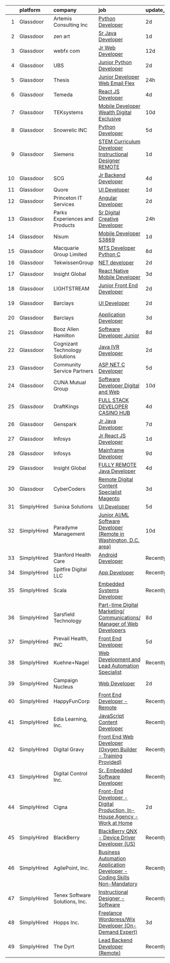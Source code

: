 

|    | platform    | company                         | job                                                                                                                                                                                                                                                                                                                                                                                                                                                                                                                                                                                                                                                                                                                                                                                                                                                                                                                                                                                                                                                                                                                                                                                                                                                                                                                                                                                                | update_time   | location           |
|---:|:------------|:--------------------------------|:---------------------------------------------------------------------------------------------------------------------------------------------------------------------------------------------------------------------------------------------------------------------------------------------------------------------------------------------------------------------------------------------------------------------------------------------------------------------------------------------------------------------------------------------------------------------------------------------------------------------------------------------------------------------------------------------------------------------------------------------------------------------------------------------------------------------------------------------------------------------------------------------------------------------------------------------------------------------------------------------------------------------------------------------------------------------------------------------------------------------------------------------------------------------------------------------------------------------------------------------------------------------------------------------------------------------------------------------------------------------------------------------------|:--------------|:-------------------|
|  1 | Glassdoor   | Artemis Consulting  Inc         | [Python Developer](https://www.glassdoor.com/partner/jobListing.htm?pos=120&ao=1136043&s=58&guid=000001822ef600dd84d8fbc603a15c4b&src=GD_JOB_AD&t=SR&vt=w&ea=1&cs=1_46fe835f&cb=1658645250657&jobListingId=1008021136385&jrtk=3-0-1g8nfc08aklso801-1g8nfc08oih67800-a4c00f779cd2657b-)                                                                                                                                                                                                                                                                                                                                                                                                                                                                                                                                                                                                                                                                                                                                                                                                                                                                                                                                                                                                                                                                                                             | 2d            | Atlanta, GA        |
|  2 | Glassdoor   | zen   art                       | [Sr  Java Developer](https://www.glassdoor.com/partner/jobListing.htm?pos=126&ao=1136043&s=58&guid=000001822ef600dd84d8fbc603a15c4b&src=GD_JOB_AD&t=SR&vt=w&ea=1&cs=1_812e9822&cb=1658645250658&jobListingId=1008021928935&jrtk=3-0-1g8nfc08aklso801-1g8nfc08oih67800-912063bb423d8cd0-)                                                                                                                                                                                                                                                                                                                                                                                                                                                                                                                                                                                                                                                                                                                                                                                                                                                                                                                                                                                                                                                                                                           | 1d            | Remote             |
|  3 | Glassdoor   | webfx com                       | [Jr  Web Developer](https://www.glassdoor.com/partner/jobListing.htm?pos=104&ao=1110586&s=58&guid=000001822ef600dd84d8fbc603a15c4b&src=GD_JOB_AD&t=SR&vt=w&ea=1&cs=1_d62f2e68&cb=1658645250655&jobListingId=1007998523734&cpc=6BF42D0955AE9A34&jrtk=3-0-1g8nfc08aklso801-1g8nfc08oih67800-e6c649642f441c8c--6NYlbfkN0AA3uNcJ0aeXBAdVd1dUlJvZjHaUXbbC2QUFGJChoFW7xEU327m6es5t1f8xhpvU2yWOY2t0grDQ4GdgAS5XrnrigG0orYFX0-2kfcoa63RTebjvI8nJOHkGuEjZXT1bTL8cg7GC6ivjpIVV6lc88n_95Y91Ri8JOUbgJk6a8ilP21owuaHaRG0OyvAPst4f2_LCUuJJ7Nx518ic2B7-IRpM5YvP-L3GJX9jUVWot71DV0n8BK6wskA7VhkP5bmHKkohSFFgO3M6EqBzDcnR7AsB_ZdVsYO6ogqJiXLtYk-h3LJ_pxYRvNDe2M5xCbYGyEsf7bYWb1uAwXI47TrDAS433nOGUv75oFQUI8boQ9Xrg4e8za12GVR40amVTvN1R-gdVYWx7cSx0KghErQK4L8sQ4mL09i6izppFQYrzIsiXJnVrYEdh70gRoGcbBWuSCS8JQ6lj43iVF7Jl0b9g0fiL3F9mj3u-YCu9opUWKabGkA88jktwqzQQ42AcP9vbAGowkIAGqWKeTe-I5LZCxUbbMFKWH_0NX3ioalYy4ukTy7AJ4KV8OrjAW1IYqUtSo%3D)                                                                                                                                                                                                                                                                                                                                                                                                                                                                         | 12d           | Harrisburg, PA     |
|  4 | Glassdoor   | UBS                             | [Junior Python Developer](https://www.glassdoor.com/partner/jobListing.htm?pos=115&ao=1136043&s=58&guid=000001822ef600dd84d8fbc603a15c4b&src=GD_JOB_AD&t=SR&vt=w&cs=1_aa852d6c&cb=1658645250657&jobListingId=1008020329100&jrtk=3-0-1g8nfc08aklso801-1g8nfc08oih67800-7e6edd620432a810-)                                                                                                                                                                                                                                                                                                                                                                                                                                                                                                                                                                                                                                                                                                                                                                                                                                                                                                                                                                                                                                                                                                           | 2d            | Weehawken, NJ      |
|  5 | Glassdoor   | Thesis                          | [Junior Developer   Web   Email Flex](https://www.glassdoor.com/partner/jobListing.htm?pos=117&ao=1136043&s=58&guid=000001822ef600dd84d8fbc603a15c4b&src=GD_JOB_AD&t=SR&vt=w&ea=1&cs=1_bfee5a1e&cb=1658645250657&jobListingId=1008024272806&jrtk=3-0-1g8nfc08aklso801-1g8nfc08oih67800-8f4ea954084e28ef-)                                                                                                                                                                                                                                                                                                                                                                                                                                                                                                                                                                                                                                                                                                                                                                                                                                                                                                                                                                                                                                                                                          | 24h           | Portland, OR       |
|  6 | Glassdoor   | Temeda                          | [React JS Developer](https://www.glassdoor.com/partner/jobListing.htm?pos=107&ao=1110586&s=58&guid=000001822ef600dd84d8fbc603a15c4b&src=GD_JOB_AD&t=SR&vt=w&ea=1&cs=1_68ba7130&cb=1658645250656&jobListingId=1008015128299&cpc=47CFDC01B3F81FAC&jrtk=3-0-1g8nfc08aklso801-1g8nfc08oih67800-7fea6778d8d634a4--6NYlbfkN0Cdyrb_-SYpjIsC7ShR4LTJruqxAexHI1Km_0W0EzpI0e4uRdYa2eAJs8btTIGmOfMYc0AIGm1oGji9xCD_BIfjoFv7WrSOeX04XFZio3b7X4jjRm4uKTkf2ibFdnFKK902wGA0oBE-4UXjpik8-xCwjIHvwxFNbNLLssPWUSLM7bGAS16chLfRc3-ChYnq_dRMTnOQQ6L6f7GrhT9clwhzztV3mLCBiqN9BKS3J5Xp7czeM5MhEJrkWqXxAIseW0Mqn-H9NWPELmThgwhZkINklBvF69YARfOHM2QdRp9sIjtBz-wbPY2bXo6fkhbELq962tanHy_hetuF2r0Qjsh_N0paYRuaq27R2_gyt2Wo0JeH49GU0pkGUCqXxsUIlzTtix-vurjOr4rLUdcfzmgtGAKe750xcjVK0cjFSWSF_qF-y0TWx6R4kp4hrUoP4VsJvkPmbKt-vbImZpdy4SAn1isFxpAPEsCuW9KptAPyjC_Kpc_jy6dpsS9QgSIhpls%3D)                                                                                                                                                                                                                                                                                                                                                                                                                                                                                                                                        | 4d            | Remote             |
|  7 | Glassdoor   | TEKsystems                      | [Mobile Developer Wealth Digital Exclusive](https://www.glassdoor.com/partner/jobListing.htm?pos=109&ao=1110586&s=58&guid=000001822ef600dd84d8fbc603a15c4b&src=GD_JOB_AD&t=SR&vt=w&cs=1_d1b35e24&cb=1658645250656&jobListingId=1008002110484&cpc=3DB599BF2F4828F0&jrtk=3-0-1g8nfc08aklso801-1g8nfc08oih67800-aa4fad56b3d3607d--6NYlbfkN0AuKz8EBO1xHDEL7V2YF9xF3dC_I9B9i-Zw2Jh8clPMK9BxhHDJszxSyW718EipT5OJMA128PNk87wv0TdwrRbXgL9Ym_hPv-VPpr6Sy0Q7UaUb7kd7q2C5LjAGowOPFw3zLd2VxnF2FU9gXaYl9a-iMmZUojziMPbqGCr3uYnMTbzJX_aE9lifZo4yFnA78ZpZQTlTYdFIi0aB6yWCVI64TOZ6mapHdfQcyP7PkQpD_ztT6BdjsXIWsBFOvBHu3WAdw3oW5TqeRHrgfpOqYD8TU-223afd5oL5HE7tmQBcnS5Fu0ynvfGpHt_6kDIDS4j7KHRUvPU-IjbkLQlJJEiq0t5m7Hygyhib4u_V0-FJ0Yv92IMJTMRNaLa4_fQwHYA9CdEdZB59Vq95wlOtE45c4iuEwsnzBUNiHh8yW4UEg5ghSgc8hIZF_Pu8DoTnP6Kmqua9y53HTZHdogaKjCr_IYHe7x_CpGjXrs40Al5KRMTIJ60SmVdccATecYhXKu2pHrnuiSlKtBViMHXHQYSjWpR4PYJKFtA-Jcj39AE-FoOsnfeSRcBjujxor0xCn17hNHy88Nc-twnW_f52aX591YNVdqttqZLhR_oOLaoLK20EDoVV7gDGT6hf2ffvb0cH3CCsXXyk30mtno_j_RUIpPUSUDXnwq5UqAHsb1QJwoOcy8r8m3URj37a3cssX0SyXVgmyRvJkhnVI0v7GqXveG_oFZsf7GsBKoXwrNnymKPIEv441ogv5n_YZYrF9hKUq192q7JMO-tsb_UOeU8Ze66myfLLpr4wgQqCC2IU9AggnbjtHn_0_Cdxj7AlKr4e5Ga2AYD3RsmHB1KOCBWI_lQuCOh5lrMuwmClrUWTCP6F_HNZgBT1YlxhQPn56FOpzjhWWY28tTQwLGFbAz3JQNP2pA1GmX922H0An35T1GrCSLnSuEL-B5AsGeZZKnU%3D)                                                      | 10d           | Chicago, IL        |
|  8 | Glassdoor   | Snowrelic INC                   | [Python Developer](https://www.glassdoor.com/partner/jobListing.htm?pos=113&ao=1136043&s=58&guid=000001822ef600dd84d8fbc603a15c4b&src=GD_JOB_AD&t=SR&vt=w&ea=1&cs=1_10ef5a93&cb=1658645250656&jobListingId=1008012659067&jrtk=3-0-1g8nfc08aklso801-1g8nfc08oih67800-a2f4cbdddbdc7982-)                                                                                                                                                                                                                                                                                                                                                                                                                                                                                                                                                                                                                                                                                                                                                                                                                                                                                                                                                                                                                                                                                                             | 5d            | Fremont, CA        |
|  9 | Glassdoor   | Siemens                         | [STEM  Curriculum Developer Instructional Designer  REMOTE](https://www.glassdoor.com/partner/jobListing.htm?pos=124&ao=1136043&s=58&guid=000001822ef600dd84d8fbc603a15c4b&src=GD_JOB_AD&t=SR&vt=w&cs=1_58cb504e&cb=1658645250657&jobListingId=1008023949954&jrtk=3-0-1g8nfc08aklso801-1g8nfc08oih67800-32c74ed5c8a87da9-)                                                                                                                                                                                                                                                                                                                                                                                                                                                                                                                                                                                                                                                                                                                                                                                                                                                                                                                                                                                                                                                                         | 1d            | Georgia            |
| 10 | Glassdoor   | SCG                             | [Jr  Backend Developer](https://www.glassdoor.com/partner/jobListing.htm?pos=119&ao=1136043&s=58&guid=000001822ef600dd84d8fbc603a15c4b&src=GD_JOB_AD&t=SR&vt=w&ea=1&cs=1_cf525b6e&cb=1658645250657&jobListingId=1008015245184&jrtk=3-0-1g8nfc08aklso801-1g8nfc08oih67800-37519a8aa7050afc-)                                                                                                                                                                                                                                                                                                                                                                                                                                                                                                                                                                                                                                                                                                                                                                                                                                                                                                                                                                                                                                                                                                        | 4d            | Remote             |
| 11 | Glassdoor   | Quore                           | [UI Developer](https://www.glassdoor.com/partner/jobListing.htm?pos=103&ao=1110586&s=58&guid=000001822ef600dd84d8fbc603a15c4b&src=GD_JOB_AD&t=SR&vt=w&ea=1&cs=1_1cda7c0e&cb=1658645250655&jobListingId=1008022808957&cpc=C3517E2410EFB392&jrtk=3-0-1g8nfc08aklso801-1g8nfc08oih67800-fc45eb0106eebc0a--6NYlbfkN0BTy4Vq3kUv-8E8fBOrhZt-7WJQYqv7u2ur6JnxlE7nq1comPzfAdnLKmCkd5HycsHT1246qWhxY0xIfWNXo-nDEzaT4b3uHw_tAdgz4jIvEg3UAtW4CHut0OL7dhL8S3e9qm9qnyT1s90sBItpJgSXHuulpjmmMTBM25C6tZSLnlu7y76e-iKqLMiJWW9RJT1d8Sl5zzp1v-tXU_wQ9zYQC3iUqft4U1vlxqJbWD3f_7VMYLQeiB3ANm8eAm59uwRk2orax3sGFBRirfhqU9zrmS4bX7x5CLnN63TpqZ4-eC_8IVWvHP11oiuO_7Yw1sRAuBirtS1M4ZBH2O0Rftap37d7MG2Wqoh5Ohlbb2R001_au_Vx5Q_EqhUlT-SIejn_O0et1ZY3cQUkEPyjwp0b9xmvqRcM-AHnxFckA1p1bgDw53UWbehTMNxYAwP5J7NhRmY3wxp5apGNs4Ie26CLP87dKVRJI2rCMkS2nZJTcRe6ntpexltuMOmTmyrvL6I%3D)                                                                                                                                                                                                                                                                                                                                                                                                                                                                                                                                              | 1d            | Remote             |
| 12 | Glassdoor   | Princeton IT Services           | [Angular Developer](https://www.glassdoor.com/partner/jobListing.htm?pos=114&ao=1136043&s=58&guid=000001822ef600dd84d8fbc603a15c4b&src=GD_JOB_AD&t=SR&vt=w&ea=1&cs=1_736d396f&cb=1658645250657&jobListingId=1008019928029&jrtk=3-0-1g8nfc08aklso801-1g8nfc08oih67800-81896f6c7a4de3e4-)                                                                                                                                                                                                                                                                                                                                                                                                                                                                                                                                                                                                                                                                                                                                                                                                                                                                                                                                                                                                                                                                                                            | 2d            | Remote             |
| 13 | Glassdoor   | Parks  Experiences and Products | [Sr Digital Creative Developer](https://www.glassdoor.com/partner/jobListing.htm?pos=106&ao=1110586&s=58&guid=000001822ef600dd84d8fbc603a15c4b&src=GD_JOB_AD&t=SR&vt=w&cs=1_71741dbf&cb=1658645250655&jobListingId=1008024846789&cpc=A65DF3A704A48F9B&jrtk=3-0-1g8nfc08aklso801-1g8nfc08oih67800-5d9abb98307a22af--6NYlbfkN0DAFTyt7pbDCC2JPO79CSdi1dIb81yjczP5qsKcZIxgiRd1qisRd4re16D_VG3-wzVtYU2RI0VIMYeXfoj62IYKvIV2QTrskAIVTbxCXdRw8coEWeEGD2e6J-W81U70M7_tKFwQGSEP-2dJnrXBfoBCvOr3vADtHtBUFFrfZGDYoSvlv9jIbgX9zgaurQra5e8TxlO9EZaGgmlwKA9cZwh10kg7kEnUXAOQyKWkzAty4xiqQ5GRTTkUMKU5_9lVmmOvGXtKitQbzFXKHe1n9nbX95m42d3fCMdq-EvMy1ALyfLQwU_77tUdUKuP5mVB9oWMsIEo4fwyVfdOrdX7L_ge1ffBFkL8QwDucHsrd-AbduVOoIxiSykv5rJwthuW8BwhkRNzOmPnghd4KymOj8D32LBIBnXE0YqobujKRPyNFXHqATCV-2G0ueGPP1G4jHw%3D)                                                                                                                                                                                                                                                                                                                                                                                                                                                                                                                                                                                                  | 24h           | Los Angeles, CA    |
| 14 | Glassdoor   | Nisum                           | [Mobile Developer  S3869](https://www.glassdoor.com/partner/jobListing.htm?pos=118&ao=1136043&s=58&guid=000001822ef600dd84d8fbc603a15c4b&src=GD_JOB_AD&t=SR&vt=w&cs=1_458f5894&cb=1658645250657&jobListingId=1008023472515&jrtk=3-0-1g8nfc08aklso801-1g8nfc08oih67800-30d80ca50dd75f17-)                                                                                                                                                                                                                                                                                                                                                                                                                                                                                                                                                                                                                                                                                                                                                                                                                                                                                                                                                                                                                                                                                                           | 1d            | Pleasanton, CA     |
| 15 | Glassdoor   | Macquarie Group Limited         | [MTS Developer   Python   C  ](https://www.glassdoor.com/partner/jobListing.htm?pos=105&ao=1110586&s=58&guid=000001822ef600dd84d8fbc603a15c4b&src=GD_JOB_AD&t=SR&vt=w&cs=1_b5b000cc&cb=1658645250655&jobListingId=1008008638965&cpc=0FE1F5EA2BC84A01&jrtk=3-0-1g8nfc08aklso801-1g8nfc08oih67800-a8438ead0ea9c47b--6NYlbfkN0Buby3bM6xh3PvoctOm6nU0sG10uZOdQYvMWxvRDCBuHZP9gZtXeKBRA3GjHBhNf7o9LuJxJsJN7Hemi6-z36M69-5pyh0q7ElXzfGz7YZwi5cIxVRM3Pg3kDRZaSVlCN-DFR-H2AXVFRW6C5eb0zp68sSG31_rL5HKlifd5v6VJ5c7NCHtQBXu9a7ZfTMM27OYw8KRJlQFv5MTLcC1er4ObnwBUn3DB9MNwc0Uo6vIkIHr7RodcyLsSEMn72qRvsr9dmqRr5x3nYGopq_oqrzaRfKK6LwjWkRYnkZRCC3viURmz_MEMBYWe6NFM7d6sgfRf0_rBpAkb90rxu7qZgLosbtsOq4tNBNmP1LbU50LOGkJAm_QzlsTDzTDE3BviLEWYVmeWZb1IQIbyjwd9hI2Zsh6_tAknHeSm1PLHo1D2jWUi91qB3g9G9MGNjFuUTiRuX8g87bEbe3MEkmH5zKLeCZDT7ZsMGTQJEls_utEIvPKMIsl8cFm9vSU3zwTO6r-GY5kJ9WAa418a0Q-on9v)                                                                                                                                                                                                                                                                                                                                                                                                                                                                                                                 | 8d            | New York, NY       |
| 16 | Glassdoor   | TekwissenGroup                  | [ NET developer](https://www.glassdoor.com/partner/jobListing.htm?pos=121&ao=1136043&s=58&guid=000001822ef600dd84d8fbc603a15c4b&src=GD_JOB_AD&t=SR&vt=w&ea=1&cs=1_9302d211&cb=1658645250657&jobListingId=1008020087702&jrtk=3-0-1g8nfc08aklso801-1g8nfc08oih67800-fe33fc8a3234e5d0-)                                                                                                                                                                                                                                                                                                                                                                                                                                                                                                                                                                                                                                                                                                                                                                                                                                                                                                                                                                                                                                                                                                               | 2d            | Albany, NY         |
| 17 | Glassdoor   | Insight Global                  | [React Native Mobile Developer](https://www.glassdoor.com/partner/jobListing.htm?pos=112&ao=1110586&s=58&guid=000001822ef600dd84d8fbc603a15c4b&src=GD_JOB_AD&t=SR&vt=w&ea=1&cs=1_4a9fc60d&cb=1658645250657&jobListingId=1008017381362&cpc=9908D8D4413DBB8A&jrtk=3-0-1g8nfc08aklso801-1g8nfc08oih67800-e7a868091eb20e03--6NYlbfkN0BKkHZu3wF05EeDimN_p6sYpKCMArvwa95YdH7UpkaBCuXZAtggzO9lWFPdGsiWEnUugspeCEZMldqELwp5k6cH7VXWrHWtw1_RMFpl1ZfYLnsKXxYwNgJTssSh2t6p42nJXDNWozjutE-z8ejLEZj9v2hNxCf5R36Q6RQjYal-0s37g35P4HVVfXmtKnOznxcpj0DsAuHzopvKDQQnipb7Wau5gDMPCfOZUw4gmGFIkQkYBsLe-SWY7YD75p6rPsVNT-mxPOIj_QteZnRyZtvPUuSEDTWBM6isaihRBoFwNofDvLPgy5nYISZOqpeiE-MrHSQI7LbdJaoowLPl7oAsZr2SGPhugUJgGcLgO7jQur0mt-GLS8X52eRMHZuha7C8CVdI5eRwZozsfFUgZUgzhLCmgtRobvLtWRDDUrSsZAOLLh-cf4yPK86jJWVpGS6e6p4dgx7J2GNDkDL5d_c1UW-r3jXUjvBh9OoQKmjNHM39QqIADtYzlpCRqLSPafOGLDWzEISzcg%3D%3D)                                                                                                                                                                                                                                                                                                                                                                                                                                                                                                               | 3d            | Remote             |
| 18 | Glassdoor   | LIGHTSTREAM                     | [Junior Front End Developer](https://www.glassdoor.com/partner/jobListing.htm?pos=108&ao=1110586&s=58&guid=000001822ef600dd84d8fbc603a15c4b&src=GD_JOB_AD&t=SR&vt=w&ea=1&cs=1_fa91c776&cb=1658645250656&jobListingId=1008020448656&cpc=1160948BCBA38B5B&jrtk=3-0-1g8nfc08aklso801-1g8nfc08oih67800-c7205b3b55f4a03e--6NYlbfkN0C_-2SRK1RVDhpf-slM4KCmyuX9KaErJfzz60Weic6r3HTYOLin27fsUolWgqbuLm92nPQ0KoIB9rn0vI0tr-A50B7CUL70vBbDLbuE8j3xlggSrn0UHwgWBCiU-C3uK9YMmmqOX44QAXP8GndT3j-AVuGuf6yE0V1R9gqxCCKJa5xs9fkxMq0PDqTT3i1NlzKg0WxOH3pkmmYn_I_TOaeupj0AQ07B-KL6nL39yL8-cTKLJK-_wyNKs2G-3h0BDcDn8HQpcrr6S9KpFZI9UQBlWdNGSZwcUPft8Y7YXhCkk3xYmUs1ZYBE41iHy2v7C3wWa7GnxCe4PDRqaRhLY28vuugG9ySFSeJhOM2LiauD3FJFxknE6r61Xk8ZJIhAMhEbppc6eOXz5D-vgqhFbdqPYSR4kEqiptd6Ut7cSKrUCCLUkT_wwye3Qx1X78Szu6i-uj4CnpRgvvlWYc4n7_veOvVLZElGD2wUc6NZUhmYP706YqcqRd4jkChUkB3HrZU%3D)                                                                                                                                                                                                                                                                                                                                                                                                                                                                                                                                | 2d            | Lansdale, PA       |
| 19 | Glassdoor   | Barclays                        | [UI Developer](https://www.glassdoor.com/partner/jobListing.htm?pos=128&ao=1136043&s=58&guid=000001822ef600dd84d8fbc603a15c4b&src=GD_JOB_AD&t=SR&vt=w&cs=1_6953f300&cb=1658645250658&jobListingId=1008019580471&jrtk=3-0-1g8nfc08aklso801-1g8nfc08oih67800-61d363ea6afd0316-)                                                                                                                                                                                                                                                                                                                                                                                                                                                                                                                                                                                                                                                                                                                                                                                                                                                                                                                                                                                                                                                                                                                      | 2d            | Whippany, NJ       |
| 20 | Glassdoor   | Barclays                        | [Application Developer](https://www.glassdoor.com/partner/jobListing.htm?pos=127&ao=1136043&s=58&guid=000001822ef600dd84d8fbc603a15c4b&src=GD_JOB_AD&t=SR&vt=w&cs=1_af632b36&cb=1658645250658&jobListingId=1008016719944&jrtk=3-0-1g8nfc08aklso801-1g8nfc08oih67800-2a0bccea6b90a263-)                                                                                                                                                                                                                                                                                                                                                                                                                                                                                                                                                                                                                                                                                                                                                                                                                                                                                                                                                                                                                                                                                                             | 3d            | New York, NY       |
| 21 | Glassdoor   | Booz Allen Hamilton             | [Software Developer  Junior](https://www.glassdoor.com/partner/jobListing.htm?pos=129&ao=1136043&s=58&guid=000001822ef600dd84d8fbc603a15c4b&src=GD_JOB_AD&t=SR&vt=w&cs=1_103e11f3&cb=1658645250658&jobListingId=1008007378869&jrtk=3-0-1g8nfc08aklso801-1g8nfc08oih67800-43318462fde2590e-)                                                                                                                                                                                                                                                                                                                                                                                                                                                                                                                                                                                                                                                                                                                                                                                                                                                                                                                                                                                                                                                                                                        | 8d            | Charleston, SC     |
| 22 | Glassdoor   | Cognizant Technology Solutions  | [Java IVR Developer](https://www.glassdoor.com/partner/jobListing.htm?pos=102&ao=1110586&s=58&guid=000001822ef600dd84d8fbc603a15c4b&src=GD_JOB_AD&t=SR&vt=w&cs=1_168712b9&cb=1658645250654&jobListingId=1008019293732&cpc=A938E184CF850189&jrtk=3-0-1g8nfc08aklso801-1g8nfc08oih67800-60b94cd4ba740eaf--6NYlbfkN0DgWDOTjUSjdL6pT3lQiEekmXvOVF8lPs3hFYban3v5DUmNj459u2k9KScRgDjchFMDyHC2I1IIVW8ILj5w14QJ46Ds8MWuZ9O-93drTCSB4Qcp9OUBR_qvxu0Cst-mXXDEKcwKnx8OMePcJhV7VqqmiawDB_5ePqdV8Sv6mJULw-sNW3VWuoOw21vhcgmQIdvP81kvjAINCF5vpnRjPj1umI9_AZrKha0vVh6evrO4VlDqZsnmK7tAeKmQqGCubHIMP6vM9zU35ZsrUCKRWNcBd9CHmvdoadXBr0OcQpWpG756oFSCk_CT4cLlfh8pHEzwptIOuqBMuK2WjsnHriBCfM25-2V93JXjijYTkZCKcNOHKS4WZHYTFmyQdKfFgDgpnLwZvABrQpW2BiYLAEiFJTIhGNG0QjquJ_060QLjOY7AajS1AYfPmLMOpIKbT-XuVqnnkPVkP1fCXKKNt5nqt4gFaEf1jkafojCtfjtdWJDWZaypfQPZkjKmuwBEe1SssjZv5eWtny2yP87GjIcBe3uVxI-jKn-0u2pWPRzgjVn_jo6f83_IHXdhfLyB3eQ7feUrBBJ_nfWp696Ornh0G0y33P5vYnw%3D)                                                                                                                                                                                                                                                                                                                                                                                                                                             | 2d            | Franklin Lakes, NJ |
| 23 | Glassdoor   | Community Service Partners      | [ASP NET C  Developer](https://www.glassdoor.com/partner/jobListing.htm?pos=130&ao=1136043&s=58&guid=000001822ef600dd84d8fbc603a15c4b&src=GD_JOB_AD&t=SR&vt=w&ea=1&cs=1_82f148d2&cb=1658645250660&jobListingId=1008012395225&jrtk=3-0-1g8nfc08aklso801-1g8nfc08oih67800-68c4bf49bc082452-)                                                                                                                                                                                                                                                                                                                                                                                                                                                                                                                                                                                                                                                                                                                                                                                                                                                                                                                                                                                                                                                                                                         | 5d            | Remote             |
| 24 | Glassdoor   | CUNA Mutual Group               | [Software Developer   Digital and Web](https://www.glassdoor.com/partner/jobListing.htm?pos=123&ao=1136043&s=58&guid=000001822ef600dd84d8fbc603a15c4b&src=GD_JOB_AD&t=SR&vt=w&cs=1_e157cfe6&cb=1658645250657&jobListingId=1008003044434&jrtk=3-0-1g8nfc08aklso801-1g8nfc08oih67800-3a5ff94cdf5aaa27-)                                                                                                                                                                                                                                                                                                                                                                                                                                                                                                                                                                                                                                                                                                                                                                                                                                                                                                                                                                                                                                                                                              | 10d           | Madison, WI        |
| 25 | Glassdoor   | DraftKings                      | [FULL STACK DEVELOPER  CASINO HUB](https://www.glassdoor.com/partner/jobListing.htm?pos=125&ao=1136043&s=58&guid=000001822ef600dd84d8fbc603a15c4b&src=GD_JOB_AD&t=SR&vt=w&cs=1_dcc1f327&cb=1658645250658&jobListingId=1008014233609&jrtk=3-0-1g8nfc08aklso801-1g8nfc08oih67800-4c390c5734150c70-)                                                                                                                                                                                                                                                                                                                                                                                                                                                                                                                                                                                                                                                                                                                                                                                                                                                                                                                                                                                                                                                                                                  | 4d            | Sofia, NM          |
| 26 | Glassdoor   | Genspark                        | [Jr  Java Developer](https://www.glassdoor.com/partner/jobListing.htm?pos=122&ao=1136043&s=58&guid=000001822ef600dd84d8fbc603a15c4b&src=GD_JOB_AD&t=SR&vt=w&ea=1&cs=1_21fdcedc&cb=1658645250657&jobListingId=1008009749426&jrtk=3-0-1g8nfc08aklso801-1g8nfc08oih67800-5ef4919e69b36f1a-)                                                                                                                                                                                                                                                                                                                                                                                                                                                                                                                                                                                                                                                                                                                                                                                                                                                                                                                                                                                                                                                                                                           | 7d            | Remote             |
| 27 | Glassdoor   | Infosys                         | [Jr React JS Developer](https://www.glassdoor.com/partner/jobListing.htm?pos=116&ao=1136043&s=58&guid=000001822ef600dd84d8fbc603a15c4b&src=GD_JOB_AD&t=SR&vt=w&cs=1_877ed876&cb=1658645250657&jobListingId=1008024114493&jrtk=3-0-1g8nfc08aklso801-1g8nfc08oih67800-91b9d6cce9535067-)                                                                                                                                                                                                                                                                                                                                                                                                                                                                                                                                                                                                                                                                                                                                                                                                                                                                                                                                                                                                                                                                                                             | 1d            | Remote             |
| 28 | Glassdoor   | Infosys                         | [Mainframe Developer](https://www.glassdoor.com/partner/jobListing.htm?pos=101&ao=1110586&s=58&guid=000001822ef600dd84d8fbc603a15c4b&src=GD_JOB_AD&t=SR&vt=w&cs=1_c53668ca&cb=1658645250654&jobListingId=1008006570789&cpc=275B60D2C545FCD5&jrtk=3-0-1g8nfc08aklso801-1g8nfc08oih67800-2eaeed003ea86cca--6NYlbfkN0DFi1nmQQWK2fa3N4W3y7EUOEocZkWPqKP_f_xZ7ne8RcYYsrK34-4lDZ63JR2to7yVECNIxo7zyaCne-2ABkn5gmpo8NownAmQWQ_6GkDM1_I-yFie7nrG4k138kZmA4UUaNAECZ9Bc4vwDQV-b6sOnG5qv2G2rWYTqACx0i0kuY4LXByu3KzIBQcQSt9TGeqfUGjM5AZ-UL3sYN666luzBV2h7Jnng2usBU6ZwcGWteZYEG7l1LM4FCshnmUuvHBrPyAtoHDC41BlC1-qNihfS9xPDVJqP3WNE5BhY7_Fb7zQ25Vcv56HLekgXYrnQbcd6FQmTFJpawcA4C05zTi90NnsnLLoVnrLPNQo0G-R_nlo5PC_YhEpbD1RctSII4vvV6Q9UCVsjQO-RhFscPJ8ipbHrCrs1IsPpybYShXskuZPL1fKbnp-KBDHyVWm_NGMDoWtVOfYCxTfby16RiEP8LTYXsIt3t4_Sr_mSemWWjP7_8CATIPs-wH7m-VG7_46hU38S1nKw1VAYpcI0ksO-CGZ7VFuFuWwggUaT01n6WSX0WNsvN2o)                                                                                                                                                                                                                                                                                                                                                                                                                                                                                          | 9d            | Minneapolis, MN    |
| 29 | Glassdoor   | Insight Global                  | [FULLY REMOTE Java Developer](https://www.glassdoor.com/partner/jobListing.htm?pos=111&ao=1110586&s=58&guid=000001822ef600dd84d8fbc603a15c4b&src=GD_JOB_AD&t=SR&vt=w&ea=1&cs=1_74c2e671&cb=1658645250657&jobListingId=1008014398746&cpc=2CAED5C921A5F994&jrtk=3-0-1g8nfc08aklso801-1g8nfc08oih67800-bce332292ac4ecd2--6NYlbfkN0BKkHZu3wF05EeDimN_p6sYpKCMArvwa95YdH7UpkaBCobj99dZAfyu9JevU964-bINwglmiLFhJOCo98cyuKV_Z5EGR9Ia9HPGnxGACQENR5a-O9Z9k0rJOw21evfN_bDWi-yvQvnPM-UwXJjD48ArTu9osZh6mqtcGpZhBt72jQJjffZnlSj9autPyTiENd-8iMrvPabLWaOMW6TtRCvZCIQ3mRjut8HEa_6E73tT6g0lS3hX3xTOIZRL_73fjjUzc7cU28TZqYQjgRNfliNy0EI9sjc1iRERkxxFR9M74zXZlrlZeO2VNSF3HvF1szYQBZfviVyLT5xEX_jQybdljVYPH5ThJtU1klWeN_F_2aNp2U0Wbz89Hqc2g_XRKUQNrjeoJpwYxMRIgCFe7bVsb3fYsecHRE5V5oRZRE7lRz_3r9dBAQ5_YdPjkbnSn7ZaTBNWAZgky2S0K_jdk_CW5fw_4-cyWlryCwNNoRgmDPfcD8wHBoX4bLM4rbeNpcHXarRLz2VzfA%3D%3D)                                                                                                                                                                                                                                                                                                                                                                                                                                                                                                                 | 4d            | Remote             |
| 30 | Glassdoor   | CyberCoders                     | [Remote Digital Content Specialist   Magento](https://www.glassdoor.com/partner/jobListing.htm?pos=110&ao=1110586&s=58&guid=000001822ef600dd84d8fbc603a15c4b&src=GD_JOB_AD&t=SR&vt=w&ea=1&cs=1_6af38f87&cb=1658645250656&jobListingId=1008017849207&cpc=FB7E4A1762AE5BEC&jrtk=3-0-1g8nfc08aklso801-1g8nfc08oih67800-ca60cd33c40fbc35--6NYlbfkN0CpFJQzrgRR8WqXWK1qKKEqALWJw739KlKqr2H-MSI4eoBlI4EFrmor2FYZMP3muM1MdiAdE_pXz5QY-ERvNNdHFX-VXXn3f2IqK6nWOooLOxquRYUR14SSrjI3lBWHmZ8uh7GYjy_TCw63hYPjMkLlbvX9rCx2M7hJXkEo8Kw3I3_C7WT6T4Zd1bLIBDPn1RqfTMPocXhrXcKJnTOCASXSs1ISBiBQ0SXuL-aeJdIbcw_Eknn-EaEwdQiImYUeOD7bj-MX6e4wo_RP4JhaEka6XQXGulYH1Rk7wTO4DSZ_HYJzaPBk-EN4gxPHQ0pNHstPIFpfLUQyJH6JrTVH2_9pP2wxr2kj7idtmo9Tjk6M97eHNaU0BxUIQRFFiORqRBr0mZT_C_BLl4FRV7JZKH84vlA8WTWz0lBVaZhIMuHmeL7Bo8fuc25HgjpbxkE-kKy6qSMrGMSmAinbkTuSQhOlqtXzv8bOF_dYrpVwe0pFtVWXv6z0QtNZSXlmWvgpD7vkqTIRQ3CN4YsUouFIs8oklMOmLfnk7cSCxMxAtm8T1GhYsT830D82dd7YQfut67vP72AmeBMgFRhTmSPUKLPFIA5zUiyTstQ7-oLHbN6g8DABS4OMzybR7rL1j1mSsQ-wlXNq4QHv-iolZZSosnXlJoxyBRvYatiY-kMI23pnWAHm2mobmZTDVlHZskGqK5-004FjjGOAbQNqGv1pLbvXYwsSCEYzPHF1UF3VgwsAk_nki4S2BTIwuljpCtOLJkHRoY7jBG_gerr4bhMjbTE-NqH3GEmpBH4V9gr9AIFxsSxVU9tC9rJaO3BZJ-KzJTFwzqvZT_L9p5O-kAd-EjzRBn_fDqPr4SGMXiZEaKimkXyaIIc3-rplVyq8ZRf8my6QM7lachfFL-SWfN_uW4L26VO27OKyRYXEUnmHV1-2CXbexmmSFOvZNEcmg1WMvSj7_dw24GtH6Vnu-pF5NP-X1l6i1P2Z54mzNaDQD8UZgA%3D%3D) | 3d            | Las Vegas, NV      |
| 31 | SimplyHired | Sunixa Solutions                | [UI Developer](https://www.simplyhired.com/job/AQDPNS8u-h6EOUds8cHLehIqZCVpwNipr_yQMf5KeqVAoVudYx6_8g?q=digital+developer)                                                                                                                                                                                                                                                                                                                                                                                                                                                                                                                                                                                                                                                                                                                                                                                                                                                                                                                                                                                                                                                                                                                                                                                                                                                                         | 5d            | Remote             |
| 32 | SimplyHired | Paradyme Management             | [Junior AI/ML Software Developer (Remote in Washington, D.C. area)](https://www.simplyhired.com/job/6wX4-0FU8pivtJrKkEge1bfV2fFrG60Kkl65pgiHChDF4r7kX-VbdA?q=digital+developer)                                                                                                                                                                                                                                                                                                                                                                                                                                                                                                                                                                                                                                                                                                                                                                                                                                                                                                                                                                                                                                                                                                                                                                                                                    | 10d           | Remote             |
| 33 | SimplyHired | Stanford Health Care            | [Android Developer](https://www.simplyhired.com/job/bixntMy0ujDioU4BjtZEEvVL_r_XDW95SQ5woSmxcbcU1YTvBsekZQ?q=digital+developer)                                                                                                                                                                                                                                                                                                                                                                                                                                                                                                                                                                                                                                                                                                                                                                                                                                                                                                                                                                                                                                                                                                                                                                                                                                                                    | Recently      | Palo Alto, CA      |
| 34 | SimplyHired | Spitfire Digital LLC            | [App Developer](https://www.simplyhired.com/job/LsxVycD1N9c1ABN6Ixrk-YRzD9FXHT9TisMT2SF8JrAZiDrg5KtAVg?q=digital+developer)                                                                                                                                                                                                                                                                                                                                                                                                                                                                                                                                                                                                                                                                                                                                                                                                                                                                                                                                                                                                                                                                                                                                                                                                                                                                        | Recently      | Remote             |
| 35 | SimplyHired | Scala                           | [Embedded Systems Developer](https://www.simplyhired.com/job/j1rrp5DlxastISsPe6YnWDJPOpGT9FTTNhHY0T-oia5nDBIyzLmFTA?q=digital+developer)                                                                                                                                                                                                                                                                                                                                                                                                                                                                                                                                                                                                                                                                                                                                                                                                                                                                                                                                                                                                                                                                                                                                                                                                                                                           | Recently      | Malvern, PA        |
| 36 | SimplyHired | Sarsfield Technology            | [Part-time Digital Marketing/ Communications/ Manager of Web Developers](https://www.simplyhired.com/job/macHK6dkeEfQn7hPYSxYcVYl8ceCtRP3O8HbIY1wHx7dXf80-SWHvw?q=digital+developer)                                                                                                                                                                                                                                                                                                                                                                                                                                                                                                                                                                                                                                                                                                                                                                                                                                                                                                                                                                                                                                                                                                                                                                                                               | 8d            | Remote             |
| 37 | SimplyHired | Prevail Health, INC             | [Front End Developer](https://www.simplyhired.com/job/ZtyJTwdTG48o0UidWv8Q6kvS82BtcAS1wRPEV6ovzjKuAWShUqz76g?q=digital+developer)                                                                                                                                                                                                                                                                                                                                                                                                                                                                                                                                                                                                                                                                                                                                                                                                                                                                                                                                                                                                                                                                                                                                                                                                                                                                  | 5d            | Remote             |
| 38 | SimplyHired | Kuehne+Nagel                    | [Web Development and Lead Automation Specialist](https://www.simplyhired.com/job/ZqrpbhragTR7pzfVjFstok_RQE_qS6KsZsM7utY2vTvJF9JSQ-ddHQ?q=digital+developer)                                                                                                                                                                                                                                                                                                                                                                                                                                                                                                                                                                                                                                                                                                                                                                                                                                                                                                                                                                                                                                                                                                                                                                                                                                       | Recently      | Jersey City, NJ    |
| 39 | SimplyHired | Campaign Nucleus                | [Web Developer](https://www.simplyhired.com/job/AIkXSa749OGHGpDoAIg7HfKHoTPrz2J57S8XL65tM1bxgpud8wINKA?q=digital+developer)                                                                                                                                                                                                                                                                                                                                                                                                                                                                                                                                                                                                                                                                                                                                                                                                                                                                                                                                                                                                                                                                                                                                                                                                                                                                        | 2d            | Remote             |
| 40 | SimplyHired | HappyFunCorp                    | [Front End Developer - Remote](https://www.simplyhired.com/job/3N2-ezkx3iTbXQuO_GNs-t6VCPIUjFZ6fkcuj52mB1u60Zq3lpGCIA?q=digital+developer)                                                                                                                                                                                                                                                                                                                                                                                                                                                                                                                                                                                                                                                                                                                                                                                                                                                                                                                                                                                                                                                                                                                                                                                                                                                         | Recently      | Remote             |
| 41 | SimplyHired | Edia Learning, Inc.             | [JavaScript Content Developer](https://www.simplyhired.com/job/Fa_BeO1h2On19_7VY24KT32pmKedGuVPaW516yPqzFjB8UpScGX71w?q=digital+developer)                                                                                                                                                                                                                                                                                                                                                                                                                                                                                                                                                                                                                                                                                                                                                                                                                                                                                                                                                                                                                                                                                                                                                                                                                                                         | Recently      | Remote             |
| 42 | SimplyHired | Digital Gravy                   | [Front End Web Developer (Oxygen Builder - Training Provided)](https://www.simplyhired.com/job/WFNUWoaXeifz1jRoSBk5sAK-w2Axyn5ouIkKJCcmG6Uj6C3fkSuR-A?q=digital+developer)                                                                                                                                                                                                                                                                                                                                                                                                                                                                                                                                                                                                                                                                                                                                                                                                                                                                                                                                                                                                                                                                                                                                                                                                                         | Recently      | United States      |
| 43 | SimplyHired | Digital Control Inc.            | [Sr. Embedded Software Developer](https://www.simplyhired.com/job/PboyWzsAqElCiwpTQIQUz4_atthVnWvZnpuytS7xdHrqWLCo0i1SKw?q=digital+developer)                                                                                                                                                                                                                                                                                                                                                                                                                                                                                                                                                                                                                                                                                                                                                                                                                                                                                                                                                                                                                                                                                                                                                                                                                                                      | Recently      | Kent, WA           |
| 44 | SimplyHired | Cigna                           | [Front-End Developer - Digital Production, In-House Agency - Work at Home](https://www.simplyhired.com/job/I7dFNyHf03gYKZPWHTssxVyNykVdVYyE9pZCxzUJtenx-7pyw9pV0w?q=digital+developer)                                                                                                                                                                                                                                                                                                                                                                                                                                                                                                                                                                                                                                                                                                                                                                                                                                                                                                                                                                                                                                                                                                                                                                                                             | 2d            | Connecticut        |
| 45 | SimplyHired | BlackBerry                      | [BlackBerry QNX - Device Driver Developer (US)](https://www.simplyhired.com/job/PhJHZf4I2K7OhS334XumQNOqsGrTyQmExnRVoXbzH4weqXLfgLL67Q?q=digital+developer)                                                                                                                                                                                                                                                                                                                                                                                                                                                                                                                                                                                                                                                                                                                                                                                                                                                                                                                                                                                                                                                                                                                                                                                                                                        | Recently      | Novi, MI           |
| 46 | SimplyHired | AgilePoint, Inc.                | [Business Automation Application Developer - Coding Skills Non-Mandatory](https://www.simplyhired.com/job/AL0PBqEgrD4xo56v8D3F22q6BB1fZ4TjEZRIY2DQ96gF7hDqbeA0Zg?q=digital+developer)                                                                                                                                                                                                                                                                                                                                                                                                                                                                                                                                                                                                                                                                                                                                                                                                                                                                                                                                                                                                                                                                                                                                                                                                              | Recently      | Remote             |
| 47 | SimplyHired | Tenex Software Solutions, Inc.  | [Instructional Designer - Software](https://www.simplyhired.com/job/kd36Ld0v9O0wgWZYn7kAPjpejP8Vnl753_xAquJQb9r6fhu5OdXzDg?q=digital+developer)                                                                                                                                                                                                                                                                                                                                                                                                                                                                                                                                                                                                                                                                                                                                                                                                                                                                                                                                                                                                                                                                                                                                                                                                                                                    | Recently      | Tampa, FL          |
| 48 | SimplyHired | Hopps Inc.                      | [Freelance Wordpress/Wix Developer (On-Demand Expert)](https://www.simplyhired.com/job/LE95anRgZlxHBO7W1pR_8EbJgkdOtXp9Yk63Ea2am1ZDwgFE6ZyYng?q=digital+developer)                                                                                                                                                                                                                                                                                                                                                                                                                                                                                                                                                                                                                                                                                                                                                                                                                                                                                                                                                                                                                                                                                                                                                                                                                                 | 3d            | Remote             |
| 49 | SimplyHired | The Dyrt                        | [Lead Backend Developer (Remote)](https://www.simplyhired.com/job/ijMQnqBogqvj6qj3EU2Z5IgeNbXTTArnL1gcmua0lyu67GdlbAVAXg?q=digital+developer)                                                                                                                                                                                                                                                                                                                                                                                                                                                                                                                                                                                                                                                                                                                                                                                                                                                                                                                                                                                                                                                                                                                                                                                                                                                      | Recently      | Remote             |